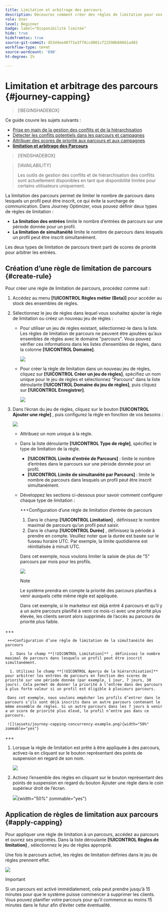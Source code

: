 ```yaml
---
title: Limitation et arbitrage des parcours
description: Découvrez comment créer des règles de limitation pour vos parcours et comment arbitrer une entrée de parcours
role: User
level: Beginner
badge: label="Disponibilité limitée"
hide: true
hidefromtoc: true
source-git-commit: d53d4ee40771e3f74ccd801cf22598b69661a403
workflow-type: tm+mt
source-wordcount: '698'
ht-degree: 2%

---
```



# Limitation et arbitrage des parcours {#journey-capping}

>[!BEGINSHADEBOX]

Ce guide couvre les sujets suivants :

* [Prise en main de la gestion des conflits et de la hiérarchisation](gs-conflict-prioritization.md)
* [Détecter les conflits potentiels dans les parcours et campagnes](conflicts.md)
* [Attribuer des scores de priorité aux parcours et aux campagnes](priority-scores.md)
* **[limitation et arbitrage des Parcours](journey-capping.md)**

>[!ENDSHADEBOX]

>[!AVAILABILITY]
>
>Les outils de gestion des conflits et de hiérarchisation des conflits sont actuellement disponibles en tant que disponibilité limitée pour certains utilisateurs uniquement.

La limitation des parcours permet de limiter le nombre de parcours dans lesquels un profil peut être inscrit, ce qui évite la surcharge de communication. Dans Journey Optimizer, vous pouvez définir deux types de règles de limitation :

* **La limitation des entrées** limite le nombre d’entrées de parcours sur une période donnée pour un profil.
* **La limitation de simultanéité** limite le nombre de parcours dans lesquels un profil peut être inscrit simultanément.

Les deux types de limitation de parcours tirent parti de scores de priorité pour arbitrer les entrées.

## Création d’une règle de limitation de parcours {#create-rule}

Pour créer une règle de limitation de parcours, procédez comme suit :

1. Accédez au menu **[!UICONTROL Règles métier (Beta)]** pour accéder au stock des ensembles de règles.

1. Sélectionnez le jeu de règles dans lequel vous souhaitez ajouter la règle de limitation ou créez un nouveau jeu de règles :

   * Pour utiliser un jeu de règles existant, sélectionnez-le dans la liste. Les règles de limitation de parcours ne peuvent être ajoutées qu’aux ensembles de règles avec le domaine &quot;parcours&quot;. Vous pouvez vérifier ces informations dans les listes d’ensembles de règles, dans la colonne **[!UICONTROL Domaine]**.

     ![](assets/journey-capping-list.png)

   * Pour créer la règle de limitation dans un nouveau jeu de règles, cliquez sur **[!UICONTROL Créer un jeu de règles]**, spécifiez un nom unique pour le jeu de règles et sélectionnez &quot;Parcours&quot; dans la liste déroulante **[!UICONTROL Domaine du jeu de règles]**, puis cliquez sur **[!UICONTROL Enregistrer]**.

     ![](assets/journey-capping-rule-set.png)

1. Dans l’écran du jeu de règles, cliquez sur le bouton **[!UICONTROL Ajouter une règle]** , puis configurez la règle en fonction de vos besoins :

   ![](assets/journey-capping-concurrency.png)

   * Attribuez un nom unique à la règle.

   * Dans la liste déroulante **[!UICONTROL Type de règle]**, spécifiez le type de limitation de la règle.

      * **[!UICONTROL Limite d’entrée de Parcours]** : limite le nombre d’entrées dans le parcours sur une période donnée pour un profil.
      * **[!UICONTROL Limite de simultanéité par Parcours]** : limite le nombre de parcours dans lesquels un profil peut être inscrit simultanément.

   * Développez les sections ci-dessous pour savoir comment configurer chaque type de limitation :

     +++Configuration d’une règle de limitation d’entrée de parcours

      1. Dans le champ **[!UICONTROL Limitation]** , définissez le nombre maximal de parcours qu’un profil peut saisir.
      1. Dans le champ **[!UICONTROL Durée]** , définissez la période à prendre en compte. Veuillez noter que la durée est basée sur le fuseau horaire UTC. Par exemple, la limite quotidienne est réinitialisée à minuit UTC.

     Dans cet exemple, nous voulons limiter la saisie de plus de &quot;5&quot; parcours par mois pour les profils.

     ![](assets/journey-capping-entry-example.png)

     >[!NOTE]
     >
     >Le système prendra en compte la priorité des parcours planifiés à venir auxquels cette même règle est appliquée.
     >
     >Dans cet exemple, si le marketeur est déjà entré 4 parcours et qu’il y a un autre parcours planifié à venir ce mois-ci avec une priorité plus élevée, les clients seront alors supprimés de l’accès au parcours de priorité plus faible.

+++

     +++Configuration d’une règle de limitation de la simultanéité des parcours

      1. Dans le champ **[!UICONTROL Limitation]** , définissez le nombre maximal de parcours dans lesquels un profil peut être inscrit simultanément.

      1. Utilisez le champ **[!UICONTROL Aperçu de la hiérarchisation]** pour arbitrer les entrées de parcours en fonction des scores de priorité sur une période donnée (par exemple, 1 jour, 7 jours, 30 jours). Cela permet de donner la priorité à l’entrée dans des parcours à plus forte valeur si un profil est éligible à plusieurs parcours.

     Dans cet exemple, nous voulons empêcher les profils d’entrer dans le parcours s’ils sont déjà inscrits dans un autre parcours contenant le même ensemble de règles. Si un autre parcours dans les 7 jours à venir a un score de priorité plus élevé, le profil n’entre pas dans ce parcours.

     ![](assets/journey-capping-concurrency-example.png){width="50%" zommable="yes"}

+++

1. Lorsque la règle de limitation est prête à être appliquée à des parcours, activez-la en cliquant sur le bouton représentant des points de suspension en regard de son nom.

   ![](assets/journey-capping-activate-rule.png)

1. Activez l’ensemble des règles en cliquant sur le bouton représentant des points de suspension en regard du bouton Ajouter une règle dans le coin supérieur droit de l’écran.

   ![](assets/journey-capping-activate-rule-set.png){width="50%" zommable="yes"}

## Application de règles de limitation aux parcours {#apply-capping}

Pour appliquer une règle de limitation à un parcours, accédez au parcours et ouvrez ses propriétés. Dans la liste déroulante **[!UICONTROL Règles de limitation]** , sélectionnez le jeu de règles approprié.

Une fois le parcours activé, les règles de limitation définies dans le jeu de règles prennent effet.

![](assets/journey-capping-apply.png)

>[!IMPORTANT]
>
>Si un parcours est activé immédiatement, cela peut prendre jusqu’à 15 minutes pour que le système puisse commencer à supprimer les clients. Vous pouvez planifier votre parcours pour qu’il commence au moins 15 minutes dans le futur afin d’éviter cette éventualité.
